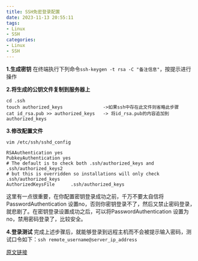 ```yaml
---
title: SSH免密登录配置
date: 2023-11-13 20:55:11
tags:
- Linux
- SSH
categories:
- Linux
- SSH
---
```


**1.生成密钥**
在终端执行下列命令`ssh-keygen -t rsa -C "备注信息"`，按提示进行操作

**2.将生成的公钥文件复制到服务器上**
```
cd .ssh
touch authorized_keys               ->如果ssh中存在此文件则省略此步骤
cat id_rsa.pub >> authorized_keys   -> 将id_rsa.pub的内容追加到authorized_keys
```

**3.修改配置文件**
```
vim /etc/ssh/sshd_config

RSAAuthentication yes
PubkeyAuthentication yes
# The default is to check both .ssh/authorized_keys and .ssh/authorized_keys2
# but this is overridden so installations will only check .ssh/authorized_keys
AuthorizedKeysFile      .ssh/authorized_keys
```
这里有一点很重要，在你配置密钥登录成功之前，千万不要太自信将PasswordAuthentication 设置no，否则你密钥登录不了，然后又禁止密码登录，就悲剧了。在密钥登录设置成功之后，可以将PasswordAuthentication 设置为no，禁用密码登录了，比较安全。

**4.登录测试**
完成上述步骤后，就能够登录到远程主机而不会被提示输入密码，测试口令如下：`ssh remote_username@server_ip_address`

[原文链接](https://www.cnblogs.com/niunafei/p/12635233.html)

